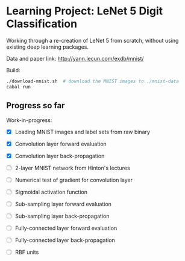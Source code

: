 # Learning Project: LeNet 5 Digit Classification

Working through a re-creation of LeNet 5 from scratch, without using existing
deep learning packages.

Data and paper link: http://yann.lecun.com/exdb/mnist/

Build:

``` sh
./download-mnist.sh  # download the MNIST images to ./mnist-data
cabal run
```

## Progress so far

Work-in-progress:
  - [x] Loading MNIST images and label sets from raw binary
  - [x] Convolution layer forward evaluation
  - [x] Convolution layer back-propagation
  - [ ] 2-layer MNIST network from Hinton's lectures
  - [ ] Numerical test of gradient for convolution layer
  - [ ] Sigmoidal activation function
  - [ ] Sub-sampling layer forward evaluation
  - [ ] Sub-sampling layer back-propagation
  - [ ] Fully-connected layer forward evaluation
  - [ ] Fully-connected layer back-propagation
  - [ ] RBF units


